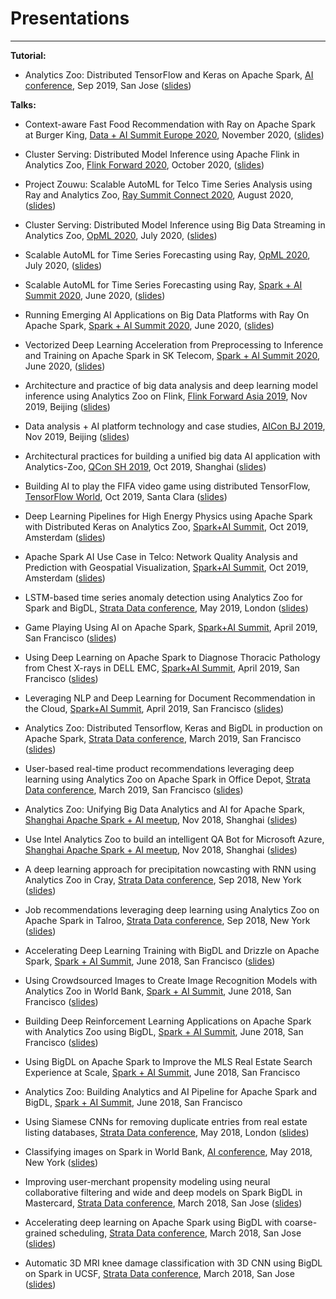 # Presentations
---

**Tutorial:**

* Analytics Zoo: Distributed TensorFlow and Keras on Apache Spark, [AI conference](https://conferences.oreilly.com/artificial-intelligence/ai-ca-2019/public/schedule/detail/77069), Sep 2019, San Jose ([slides](https://github.com/analytics-zoo/analytics-zoo.github.io/blob/master/presentations/Tutorial%20Analytics%20ZOO.pdf))

**Talks:**

* Context-aware Fast Food Recommendation with Ray on Apache Spark at Burger King, [Data + AI Summit Europe 2020](https://databricks.com/session_eu20/context-aware-fast-food-recommendation-with-ray-on-apache-spark-at-burger-king), November 2020, ([slides](https://github.com/analytics-zoo/analytics-zoo.github.io/blob/master/presentations/1118%20Context-aware%20Fast%20Food%20Recommendation%20with%20Ray%20on%20Apache%20Spark%20at%20Burger%20King.pdf))

* Cluster Serving: Distributed Model Inference using Apache Flink in Analytics Zoo, [Flink Forward 2020](https://www.flink-forward.org/global-2020/conference-program#cluster-serving--distributed-model-inference-using-apache-flink-in-analytics-zoo), October 2020, ([slides](https://github.com/analytics-zoo/analytics-zoo.github.io/blob/master/presentations/1020%20Cluster%20Serving%20Distributed%20Model%20Inference%20using%20Apache%20Flink%20in%20Analytics%20Zoo%20.pdf))

* Project Zouwu: Scalable AutoML for Telco Time Series Analysis using Ray and Analytics Zoo, [Ray Summit Connect 2020](https://anyscale.com/blog/videos-and-slides-for-the-fourth-ray-summit-connect-august-12-2020/), August 2020, ([slides](https://anyscale.com/wp-content/uploads/2020/08/Ding-Ding-Connect-slides.pdf))

* Cluster Serving: Distributed Model Inference using Big Data Streaming in Analytics Zoo, [OpML 2020](https://www.usenix.org/conference/opml20/presentation/song), July 2020, ([slides](https://www.usenix.org/sites/default/files/conference/protected-files/opml20_talks_43_slides_song.pdf))

* Scalable AutoML for Time Series Forecasting using Ray, [OpML 2020](https://www.usenix.org/conference/opml20/presentation/huang), July 2020, ([slides](https://www.usenix.org/sites/default/files/conference/protected-files/opml20_talks_84_slides_huang.pdf))

* Scalable AutoML for Time Series Forecasting using Ray, [Spark + AI Summit 2020](https://databricks.com/session_na20/scalable-automl-for-time-series-forecasting-using-ray), June 2020, ([slides](https://www.slideshare.net/databricks/scalable-automl-for-time-series-forecasting-using-ray))

* Running Emerging AI Applications on Big Data Platforms with Ray On Apache Spark, [Spark + AI Summit 2020](https://databricks.com/session_na20/running-emerging-ai-applications-on-big-data-platforms-with-ray-on-apache-spark), June 2020, ([slides](https://www.slideshare.net/databricks/running-emerging-ai-applications-on-big-data-platforms-with-ray-on-apache-spark))

* Vectorized Deep Learning Acceleration from Preprocessing to Inference and Training on Apache Spark in SK Telecom, [Spark + AI Summit 2020](https://databricks.com/session_na20/vectorized-deep-learning-acceleration-from-preprocessing-to-inference-and-training-on-apache-spark-in-sk-telecom), June 2020, ([slides](https://www.slideshare.net/databricks/vectorized-deep-learning-acceleration-from-preprocessing-to-inference-and-training-on-apache-spark-in-sk-telecom?from_action=save))

* Architecture and practice of big data analysis and deep learning model inference using Analytics Zoo on Flink, [Flink Forward Asia 2019](https://developer.aliyun.com/special/ffa2019-conference?spm=a2c6h.13239638.0.0.21f27955PCNMUB#), Nov 2019, Beijing ([slides](https://github.com/analytics-zoo/analytics-zoo.github.io/blob/master/presentations/Architecture%20and%20practice%20of%20big%20data%20analysis%20and%20deep%20learning%20model%20inference%20using%20Analytics%20Zoo%20on%20Flink(FFA2019)%20.pdf))

* Data analysis + AI platform technology and case studies, [AICon BJ 2019](https://aicon.infoq.cn/2019/beijing/), Nov 2019, Beijing ([slides](https://github.com/analytics-zoo/analytics-zoo.github.io/blob/master/presentations/AICON%20AZ%20Cluster%20Serving%20Beijing%20Qiyuan_v5.pdf))

* Architectural practices for building a unified big data AI application with Analytics-Zoo, [QCon SH 2019](https://qcon.infoq.cn/2019/shanghai/presentation/1921), Oct 2019, Shanghai ([slides](https://github.com/analytics-zoo/analytics-zoo.github.io/blob/master/presentations/Architectural%20practices%20for%20building%20a%20unified%20big%20data%20AI%20application%20with%20Analytics-Zoo.pdf))

* Building AI to play the FIFA video game using distributed TensorFlow, [TensorFlow World](https://conferences.oreilly.com/tensorflow/tf-ca/public/schedule/detail/78309), Oct 2019, Santa Clara ([slides](https://github.com/analytics-zoo/analytics-zoo.github.io/blob/master/presentations/Building%20AI%20to%20play%20the%20FIFA%20video%20game%20using%20distributed%20TensorFlow.pdf))

* Deep Learning Pipelines for High Energy Physics using Apache Spark with Distributed Keras on Analytics Zoo, [Spark+AI Summit](https://databricks.com/session_eu19/deep-learning-pipelines-for-high-energy-physics-using-apache-spark-with-distributed-keras-on-analytics-zoo), Oct 2019, Amsterdam ([slides](https://www.slideshare.net/databricks/deep-learning-pipelines-for-high-energy-physics-using-apache-spark-with-distributed-keras-on-analytics-zoo))

* Apache Spark AI Use Case in Telco: Network Quality Analysis and Prediction with Geospatial Visualization, [Spark+AI Summit](https://databricks.com/session_eu19/apache-spark-ai-use-case-in-telco-network-quality-analysis-and-prediction-with-geospatial-visualization), Oct 2019, Amsterdam ([slides](https://www.slideshare.net/databricks/apache-spark-ai-use-case-in-telco-network-quality-analysis-and-prediction-with-geospatial-visualization))

* LSTM-based time series anomaly detection using Analytics Zoo for Spark and BigDL, [Strata Data conference](https://conferences.oreilly.com/strata/strata-eu/public/schedule/detail/74077), May 2019, London ([slides](https://cdn.oreillystatic.com/en/assets/1/event/292/LSTM-based%20time%20series%20anomaly%20detection%20using%20Analytics%20Zoo%20for%20Spark%20and%20BigDL%20Presentation.pptx))

* Game Playing Using AI on Apache Spark, [Spark+AI Summit](https://databricks.com/session/game-playing-using-ai-on-apache-spark), April 2019, San Francisco ([slides](https://github.com/analytics-zoo/analytics-zoo.github.io/blob/master/presentations/game-playing-using-ai-on-apache-spark.pdf))

* Using Deep Learning on Apache Spark to Diagnose Thoracic Pathology from Chest X-rays in DELL EMC, [Spark+AI Summit](https://databricks.com/session/using-deep-learning-on-apache-spark-to-diagnose-thoracic-pathology-from-chest-x-rays), April 2019, San Francisco ([slides](https://github.com/analytics-zoo/analytics-zoo.github.io/blob/master/presentations/Using%20Deep%20Learning%20on%20Apache%20Spark%20to%20diagnose%20thoracic%20pathology%20from%20.._.pdf))

* Leveraging NLP and Deep Learning for Document Recommendation in the Cloud, [Spark+AI Summit](https://databricks.com/session/leveraging-nlp-and-deep-learning-for-document-recommendations-in-the-cloud), April 2019, San Francisco ([slides](https://github.com/analytics-zoo/analytics-zoo.github.io/blob/master/presentations/Leveraging%20NLP%20and%20Deep%20Learning%20for%20Document%20Recommendation%20in%20the%20Cloud.pdf))

* Analytics Zoo: Distributed Tensorflow, Keras and BigDL in production on Apache Spark, [Strata Data conference](https://conferences.oreilly.com/strata/strata-ca/public/schedule/detail/72802), March 2019, San Francisco ([slides](https://github.com/analytics-zoo/analytics-zoo.github.io/blob/master/presentations/Analytics%20Zoo-Distributed%20Tensorflow%2C%20Keras%20and%20BigDL%20in%20production%20on%20Apache%20Spark.pdf))

* User-based real-time product recommendations leveraging deep learning using Analytics Zoo on Apache Spark in Office Depot, [Strata Data conference](https://conferences.oreilly.com/strata/strata-ca/public/schedule/detail/73079), March 2019, San Francisco ([slides](https://github.com/analytics-zoo/analytics-zoo.github.io/blob/master/presentations/User-based%20real-time%20product%20recommendations%20leveraging%20deep%20learning%20using%20Analytics%20Zoo%20on%20Apache%20Spark%20and%20BigDL%20Presentation.pdf))

* Analytics Zoo: Unifying Big Data Analytics and AI for Apache Spark, [Shanghai Apache Spark + AI meetup](https://www.meetup.com/Shanghai-Apache-Spark-AI-Meetup/events/255788956/), Nov 2018, Shanghai ([slides](https://github.com/analytics-zoo/analytics-zoo.github.io/blob/master/presentations/Analytics%20Zoo-Unifying%20Big%20Data%20Analytics%20and%20AI%20for%20Apache%20Spark.pdf))

* Use Intel Analytics Zoo to build an intelligent QA Bot for Microsoft Azure, [Shanghai Apache Spark + AI meetup](https://www.meetup.com/Shanghai-Apache-Spark-AI-Meetup/events/255788956/), Nov 2018, Shanghai ([slides](https://github.com/analytics-zoo/analytics-zoo.github.io/blob/master/presentations/Use%20Intel%20Analytics%20Zoo%20to%20build%20an%20intelligent%20QA%20Bot%20for%20Microsoft%20Azure.pdf))

* A deep learning approach for precipitation nowcasting with RNN using Analytics Zoo in Cray, [Strata Data conference](https://conferences.oreilly.com/strata/strata-ny-2018/public/schedule/detail/69413), Sep 2018, New York ([slides](https://github.com/analytics-zoo/analytics-zoo.github.io/blob/master/presentations/A%20deep%20learning%20approach%20for%20precipitation%20nowcasting%20with%20RNN%20using%20Analytics%20Zoo%20on%20BigDL.pdf))

* Job recommendations leveraging deep learning using Analytics Zoo on Apache Spark in Talroo, [Strata Data conference](https://conferences.oreilly.com/strata/strata-ny-2018/public/schedule/detail/69113), Sep 2018, New York ([slides](https://cdn.oreillystatic.com/en/assets/1/event/278/Job%20recommendations%20leveraging%20deep%20learning%20using%20Analytics%20Zoo%20on%20Apache%20Spark%20and%20BigDL%20Presentation.pdf))

* Accelerating Deep Learning Training with BigDL and Drizzle on Apache Spark, [Spark + AI Summit](https://databricks.com/session/accelerating-deep-learning-training-with-bigdl-and-drizzle-on-apache-spark), June 2018, San Francisco ([slides](https://github.com/analytics-zoo/analytics-zoo.github.io/blob/master/presentations/Accelerating%20deep%20learning%20on%20apache%20spark%20Using%20BigDL%20with%20coarse-grained%20scheduling.pdf))

* Using Crowdsourced Images to Create Image Recognition Models with Analytics Zoo in World Bank, [Spark + AI Summit](https://databricks.com/session/using-crowdsourced-images-to-create-image-recognition-models-with-bigdl), June 2018, San Francisco ([slides](https://github.com/analytics-zoo/analytics-zoo.github.io/blob/master/presentations/Using%20Crowdsourced%20Images%20to%20Create%20Image%20Recognition%20Models%20with%20Analytics%20Zoo%20using%20BigDL.pdf))

* Building Deep Reinforcement Learning Applications on Apache Spark with Analytics Zoo using BigDL, [Spark + AI Summit](https://databricks.com/session/building-deep-reinforcement-learning-applications-on-apache-spark-using-bigdl), June 2018, San Francisco ([slides](https://github.com/analytics-zoo/analytics-zoo.github.io/blob/master/presentations/Building%20Deep%20Reinforcement%20Learning%20Applications%20on%20Apache%20Spark%20with%20Analytics%20Zoo%20using%20BigDL.pdf))

* Using BigDL on Apache Spark to Improve the MLS Real Estate Search Experience at Scale, [Spark + AI Summit](https://databricks.com/session/using-bigdl-on-apache-spark-to-improve-the-mls-real-estate-search-experience-at-scale), June 2018, San Francisco

* Analytics Zoo: Building Analytics and AI Pipeline for Apache Spark and BigDL, [Spark + AI Summit](https://databricks.com/session/analytics-zoo-building-analytics-and-ai-pipeline-for-apache-spark-and-bigdl), June 2018, San Francisco

* Using Siamese CNNs for removing duplicate entries from real estate listing databases, [Strata Data conference](https://conferences.oreilly.com/strata/strata-eu-2018/public/schedule/detail/65518), May 2018, London ([slides](https://cdn.oreillystatic.com/en/assets/1/event/267/Using%20Siamese%20CNNs%20for%20removing%20duplicate%20entries%20from%20real%20estate%20listing%20databases%20Presentation.pdf))

* Classifying images on Spark in World Bank, [AI conference](https://conferences.oreilly.com/artificial-intelligence/ai-ny-2018/public/schedule/detail/64939), May 2018, New York ([slides](https://cdn.oreillystatic.com/en/assets/1/event/280/Classifying%20images%20in%20Spark%20Presentation.pdf))

* Improving user-merchant propensity modeling using neural collaborative filtering and wide and deep models on Spark BigDL in Mastercard, [Strata Data conference](https://conferences.oreilly.com/strata/strata-ca-2018/public/schedule/detail/63897), March 2018, San Jose ([slides](https://cdn.oreillystatic.com/en/assets/1/event/269/Improving%20user-merchant%20propensity%20modeling%20using%20neural%20collaborative%20filtering%20and%20wide%20and%20deep%20models%20on%20Spark%20BigDL%20at%20scale%20Presentation.pdf))

* Accelerating deep learning on Apache Spark using BigDL with coarse-grained scheduling, [Strata Data conference](https://conferences.oreilly.com/strata/strata-ca-2018/public/schedule/detail/63960), March 2018, San Jose ([slides](https://cdn.oreillystatic.com/en/assets/1/event/269/Accelerating%20deep%20learning%20on%20Apache%20Spark%20using%20BigDL%20with%20coarse-grained%20scheduling%20Presentation.pptx))

* Automatic 3D MRI knee damage classification with 3D CNN using BigDL on Spark in UCSF, [Strata Data conference](https://conferences.oreilly.com/strata/strata-ca-2018/public/schedule/detail/64023), March 2018, San Jose ([slides](https://cdn.oreillystatic.com/en/assets/1/event/269/Automatic%203D%20MRI%20knee%20damage%20classification%20with%203D%20CNN%20using%20BigDL%20on%20Spark%20Presentation.pdf))

